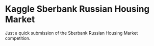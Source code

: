 # Kaggle Sberbank Russian Housing Market

Just a quick submission of the Sberbank Russian Housing Market competition.